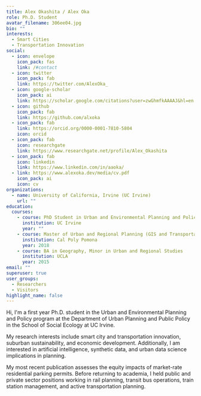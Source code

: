 ```yaml
---
title: Alex Okashita / Alex Oka
role: Ph.D. Student
avatar_filename: 306ee04.jpg
bio: ""
interests:
  - Smart Cities
  - Transportation Innovation
social:
  - icon: envelope
    icon_pack: fas
    link: /#contact
  - icon: twitter
    icon_pack: fab
    link: https://twitter.com/AlexOka_
  - icon: google-scholar
    icon_pack: ai
    link: https://scholar.google.com/citations?user=zwGhmfkAAAAJ&hl=en
  - icon: github
    icon_pack: fab
    link: https://github.com/alxoka
  - icon_pack: fab
    link: https://orcid.org/0000-0001-7810-5804
    icon: orcid
  - icon_pack: fab
    icon: researchgate
    link: https://www.researchgate.net/profile/Alex_Okashita
  - icon_pack: fab
    icon: linkedin
    link: https://www.linkedin.com/in/aaoka/
  - link: https://www.alexoka.dev/media/cv.pdf
    icon_pack: ai
    icon: cv
organizations:
  - name: University of California, Irvine (UC Irvine)
    url: ""
education:
  courses:
    - course: PhD Student in Urban and Environmental Planning and Policy
      institution: UC Irvine
      year: ""
    - course: Master of Urban and Regional Planning (GIS and Transportation Focus)
      institution: Cal Poly Pomona
      year: 2018
    - course: BA in Geography, Minor in Urban and Regional Studies
      institution: UCLA
      year: 2015
email: ""
superuser: true
user_groups:
  - Researchers
  - Visitors
highlight_name: false
---
```

Hi, I'm a first year Ph.D. student in the Urban and Environmental Planning and Policy program at the Department of Urban Planning and Public Policy in the School of Social Ecology at UC Irvine.

My research interests include smart city and transportation innovation, suburban sustainability, and economic development.  Additionally, I am interested in artificial intelligence, synthetic data, and urban data science implications in planning.

My most recent publication assesses the equity impacts of market-rate residential parking permits. Before returning to academia, I held public and private sector positions working in rail planning, transit bus operations, train station management, and active transportation planning.